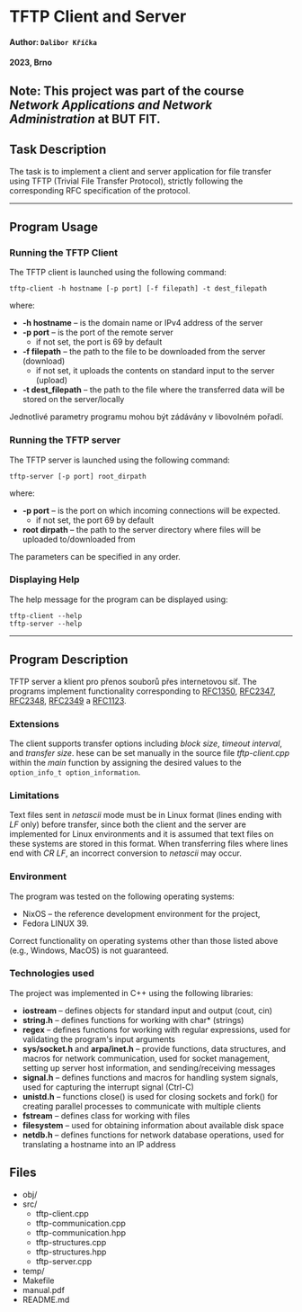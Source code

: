 # **TFTP Client and Server**
#### Author: `Dalibor Kříčka`
#### 2023, Brno

Note: This project was part of the course _Network Applications and Network Administration_ at BUT FIT.
---

## **Task Description**
The task is to implement a client and server application for file transfer using TFTP (Trivial File Transfer Protocol), strictly following the corresponding RFC specification of the protocol.

---

## **Program Usage**
### **Running the TFTP Client**
The TFTP client is launched using the following command:

```
tftp-client -h hostname [-p port] [-f filepath] -t dest_filepath
```

where:
* **-h hostname** – is the domain name or IPv4 address of the server
* **-p port** – is the port of the remote server
    * if not set, the port is 69 by default
* **-f filepath** – the path to the file to be downloaded from the server (download)
    * if not set, it uploads the contents on standard input to the server (upload)
* **-t dest_filepath** –  the path to the file where the transferred data will be stored on the server/locally

Jednotlivé parametry programu mohou být zádávány v libovolném pořadí.

### **Running the TFTP server**
The TFTP server is launched using the following command:

```
tftp-server [-p port] root_dirpath
```

where:
* **-p port** – is the port on which incoming connections will be expected.
    * if not set, the port 69 by default
* **root dirpath** – the path to the server directory where files will be uploaded to/downloaded from

The parameters can be specified in any order.

### **Displaying Help**
The help message for the program can be displayed using:

```
tftp-client --help
tftp-server --help
```

---

## **Program Description**
TFTP server a klient pro přenos souborů přes internetovou síť. The programs implement functionality corresponding to
[RFC1350](https://www.rfc-editor.org/info/rfc1350),
[RFC2347](https://www.rfc-editor.org/info/rfc2347),
[RFC2348](https://www.rfc-editor.org/info/rfc2348),
[RFC2349](https://www.rfc-editor.org/info/rfc2349) a
[RFC1123](https://www.rfc-editor.org/info/rfc1123).

### **Extensions**
The client supports transfer options including _block size_, _timeout interval_, and _transfer size_. hese can be set manually in the source file _tftp-client.cpp_ within the _main_ function by assigning the desired values to the `option_info_t option_information`.

### **Limitations**
Text files sent in _netascii_ mode must be in Linux format (lines ending with _LF_ only) before transfer, since both the client and the server are implemented for Linux environments and it is assumed that text files on these systems are stored in this format.
When transferring files where lines end with _CR LF_, an incorrect conversion to _netascii_ may occur.

### **Environment**

The program was tested on the following operating systems:
* NixOS – the reference development environment for the project,
* Fedora LINUX 39.

Correct functionality on operating systems other than those listed above (e.g., Windows, MacOS) is not guaranteed.

### **Technologies used**
The project was implemented in C++ using the following libraries:
* **iostream** – defines objects for standard input and output (cout, cin)
* **string.h** – defines functions for working with char* (strings)
* **regex** – defines functions for working with regular expressions, used for validating the program's input arguments
* **sys/socket.h** and **arpa/inet.h** – provide functions, data structures, and macros for network communication, used for socket management, setting up server host information, and sending/receiving messages
* **signal.h** – defines functions and macros for handling system signals, used for capturing the interrupt signal (Ctrl-C)
* **unistd.h** – functions close() is used for closing sockets and fork() for creating parallel processes to communicate with multiple clients
* **fstream** – defines class for working with files
* **filesystem** – used for obtaining information about available disk space
* **netdb.h** – defines functions for network database operations, used for translating a hostname into an IP address

## **Files**

* obj/
* src/
    * tftp-client.cpp
    * tftp-communication.cpp
    * tftp-communication.hpp
    * tftp-structures.cpp
    * tftp-structures.hpp
    * tftp-server.cpp
* temp/
* Makefile
* manual.pdf
* README.md
